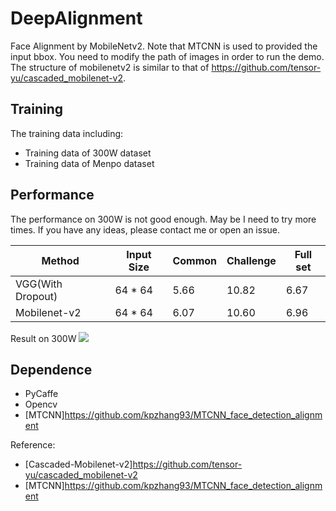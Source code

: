 # DeepAlignment
Face Alignment by MobileNetv2. Note that MTCNN is used to provided the input bbox. You need to modify the path of images in order to run the demo. 
The structure of mobilenetv2 is similar to that of https://github.com/tensor-yu/cascaded_mobilenet-v2.

## Training
The training data including:
- Training data of 300W dataset
- Training data of Menpo dataset

## Performance
The performance on 300W is not good enough. May be I need to try more times. If you have any ideas, please contact me or open an issue.

|Method|Input Size|Common|Challenge|Full set|
|------|------|------|------|------|
|VGG(With Dropout)|64 * 64|5.66|10.82|6.67|
|Mobilenet-v2|64 * 64|6.07|10.60|6.96|

Result on 300W
![](https://github.com/goodluckcwl/DeepAlignment/raw/master/sample.png)

## Dependence
- PyCaffe
- Opencv
- [MTCNN]https://github.com/kpzhang93/MTCNN_face_detection_alignment




Reference:
- [Cascaded-Mobilenet-v2]https://github.com/tensor-yu/cascaded_mobilenet-v2
- [MTCNN]https://github.com/kpzhang93/MTCNN_face_detection_alignment
